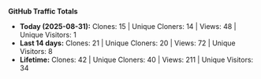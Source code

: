 
**GitHub Traffic Totals**

- **Today (2025-08-31):** Clones: 15 | Unique Cloners: 14 | Views: 48 | Unique Visitors: 1
- **Last 14 days:** Clones: 21 | Unique Cloners: 20 | Views: 72 | Unique Visitors: 8
- **Lifetime:** Clones: 42 | Unique Cloners: 40 | Views: 211 | Unique Visitors: 34
